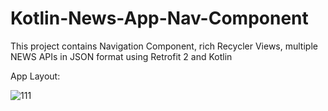# Kotlin-News-App-Nav-Component
This project contains Navigation Component, rich Recycler Views, multiple NEWS APIs in JSON format using Retrofit 2 and Kotlin

App Layout:

![111](https://user-images.githubusercontent.com/77164635/124573341-e4b28c80-de62-11eb-88a7-4dce3d008015.png)

